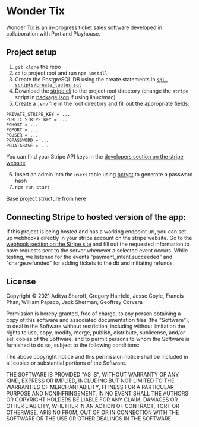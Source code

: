 # Wonder Tix
Wonder Tix is an in-progress ticket sales software developed in collaboration with Portland Playhouse. 

## Project setup
1. `git clone` the repo
2. `cd` to project root and run `npm install`
3. Create the PostgreSQL DB using the create statements in [`sql-scripts/create_tables.sql`](/sql-scripts/create_tables.sql)
4. Download the [stripe cli](https://stripe.com/docs/stripe-cli) to the project root directory 
	(change the `stripe` script in [package.json](/package.json) if using linux/mac)
5. Create a `.env` file in the root directory and fill out the appropriate fields:
```
PRIVATE_STRIPE_KEY = ...
PUBLIC_STRIPE_KEY = ...
PGHOST = ...
PGPORT = ...
PGUSER = ...
PGPASSWORD = ...
PGDATABASE = ...
```
You can find your Stripe API keys in the [developers section on the stripe website](https://dashboard.stripe.com/test/apikeys)

6. Insert an admin into the `users` table using [bcrypt](https://bcrypt-generator.com/) to generate a password hash
7. `npm run start`

Base project structure from [here](https://medium.com/@anwesha_das/a-strongly-typed-create-react-app-with-an-express-api-server-44e2334ccc71)

## Connecting Stripe to hosted version of the app: 

If this project is being hosted and has a working endpoint url, you can set up webhooks directly in your stripe account on the stripe website.
Go to the [webhook section on the Stripe site](https://dashboard.stripe.com/test/webhooks/create) and fill out the requested information to have requests sent to the server whenever a selected event occurs.
While testing, we listened for the events "payment_intent.succeeded" and "charge.refunded" for adding tickets to the db and initiating refunds.

## License

Copyright © 2021 Aditya Sharoff, Gregory Hairfeld, Jesse Coyle, Francis Phan, William Papsco, Jack Sherman, Geoffrey Corvera

Permission is hereby granted, free of charge, to any person obtaining a copy of this software and associated documentation files (the "Software"), to deal in the Software without restriction, including without limitation the rights to use, copy, modify, merge, publish, distribute, sublicense, and/or sell copies of the Software, and to permit persons to whom the Software is furnished to do so, subject to the following conditions:

The above copyright notice and this permission notice shall be included in all copies or substantial portions of the Software.

THE SOFTWARE IS PROVIDED "AS IS", WITHOUT WARRANTY OF ANY KIND, EXPRESS OR IMPLIED, INCLUDING BUT NOT LIMITED TO THE WARRANTIES OF MERCHANTABILITY, FITNESS FOR A PARTICULAR PURPOSE AND NONINFRINGEMENT. IN NO EVENT SHALL THE AUTHORS OR COPYRIGHT HOLDERS BE LIABLE FOR ANY CLAIM, DAMAGES OR OTHER LIABILITY, WHETHER IN AN ACTION OF CONTRACT, TORT OR OTHERWISE, ARISING FROM, OUT OF OR IN CONNECTION WITH THE SOFTWARE OR THE USE OR OTHER DEALINGS IN THE SOFTWARE.

